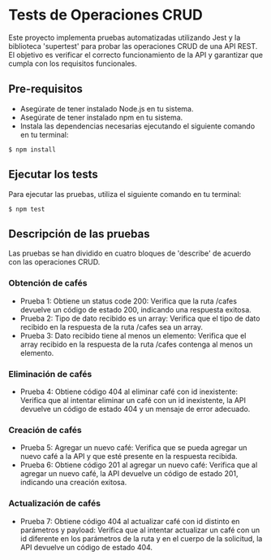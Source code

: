 # Tests de Operaciones CRUD

Este proyecto implementa pruebas automatizadas utilizando Jest y la biblioteca 'supertest' para probar las operaciones CRUD de una API REST.
El objetivo es verificar el correcto funcionamiento de la API y garantizar que cumpla con los requisitos funcionales.

## Pre-requisitos

- Asegúrate de tener instalado Node.js en tu sistema.
- Asegúrate de tener instalado npm en tu sistema.
- Instala las dependencias necesarias ejecutando el siguiente comando en tu terminal:

```
$ npm install
```

## Ejecutar los tests

Para ejecutar las pruebas, utiliza el siguiente comando en tu terminal:

```
$ npm test
```

## Descripción de las pruebas

Las pruebas se han dividido en cuatro bloques de 'describe' de acuerdo con las operaciones CRUD.

### Obtención de cafés

- Prueba 1: Obtiene un status code 200: Verifica que la ruta /cafes devuelve un código de estado 200, indicando una respuesta exitosa.
- Prueba 2: Tipo de dato recibido es un array: Verifica que el tipo de dato recibido en la respuesta de la ruta /cafes sea un array.
- Prueba 3: Dato recibido tiene al menos un elemento: Verifica que el array recibido en la respuesta de la ruta /cafes contenga al menos un elemento.

### Eliminación de cafés

- Prueba 4: Obtiene código 404 al eliminar café con id inexistente: Verifica que al intentar eliminar un café con un id inexistente, la API devuelve un código de estado 404 y un mensaje de error adecuado.

### Creación de cafés

- Prueba 5: Agregar un nuevo café: Verifica que se pueda agregar un nuevo café a la API y que esté presente en la respuesta recibida.
- Prueba 6: Obtiene código 201 al agregar un nuevo café: Verifica que al agregar un nuevo café, la API devuelve un código de estado 201, indicando una creación exitosa.

### Actualización de cafés

- Prueba 7: Obtiene código 404 al actualizar café con id distinto en parámetros y payload: Verifica que al intentar actualizar un café con un id diferente en los parámetros de la ruta y en el cuerpo de la solicitud, la API devuelve un código de estado 404.
